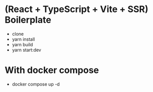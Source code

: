 # (React + TypeScript + Vite + SSR) Boilerplate

- clone
- yarn install
- yarn build
- yarn start:dev

# With docker compose
- docker compose up -d